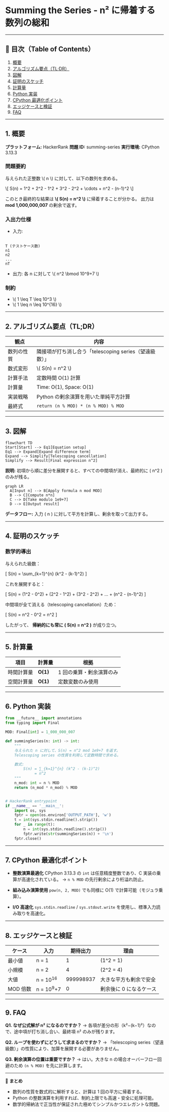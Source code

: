 # Summing the Series - n² に帰着する数列の総和

---

## 🧭 目次（Table of Contents）

1. [概要](#overview)
2. [アルゴリズム要点（TL;DR）](#tldr)
3. [図解](#figures)
4. [証明のスケッチ](#proof)
5. [計算量](#complexity)
6. [Python 実装](#impl)
7. [CPython 最適化ポイント](#cpython)
8. [エッジケースと検証](#edgecases)
9. [FAQ](#faq)

---

<h2 id="overview">1. 概要</h2>

**プラットフォーム:** HackerRank
**問題 ID:** summing-series
**実行環境:** CPython 3.13.3

### 問題要約

与えられた正整数 \\( n \\) に対して、以下の数列を求める。

\\[
S(n) = 1^2 + 2^2 - 1^2 + 3^2 - 2^2 + \cdots + n^2 - (n-1)^2
\\]

このとき最終的な結果は **\\( S(n) = n^2 \\)** に帰着することが分かる。
出力は **mod 1,000,000,007** の剰余で返す。

### 入出力仕様

- 入力:

```text

T (テストケース数)
n1
n2
...
nT

```

- 出力: 各 n に対して \\( n^2 \bmod 10^9+7 \\)

### 制約

- \\( 1 \leq T \leq 10^3 \\)
- \\( 1 \leq n \leq 10^{16} \\)

---

<h2 id="tldr">2. アルゴリズム要点（TL;DR）</h2>

| 観点       | 内容                                                   |
| ---------- | ------------------------------------------------------ |
| 数列の性質 | 隣接項が打ち消し合う「telescoping series（望遠級数）」 |
| 数式変形   | \\( S(n) = n^2 \\)                                     |
| 計算手法   | 定数時間 O(1) 計算                                     |
| 計算量     | Time: O(1), Space: O(1)                                |
| 実装戦略   | Python の剰余演算を用いた単純平方計算                  |
| 最終式     | `return (n % MOD) * (n % MOD) % MOD`                   |

---

<h2 id="figures">3. 図解</h2>

```mermaid
flowchart TD
Start[Start] --> Eq1[Equation setup]
Eq1 --> Expand[Expand difference term]
Expand --> Simplify[Telescoping cancellation]
Simplify --> Result[Final expression n^2]
```

**説明:**
初項から順に差分を展開すると、すべての中間項が消え、最終的に \( n^2 \) のみが残る。

```mermaid
graph LR
  A[Input n] --> B[Apply formula n mod MOD]
  B --> C[Compute n*n]
  C --> D[Take modulo 1e9+7]
  D --> E[Output result]
```

**データフロー:**
入力 \( n \) に対して平方を計算し、剰余を取って出力する。

---

<h2 id="proof">4. 証明のスケッチ</h2>

### 数学的導出

与えられた級数：

[
S(n) = \sum\_{k=1}^{n} (k^2 - (k-1)^2)
\]

これを展開すると：

[
S(n) = (1^2 - 0^2) + (2^2 - 1^2) + (3^2 - 2^2) + ... + (n^2 - (n-1)^2)
\]

中間項が全て消える（telescoping cancellation）ため：

[
S(n) = n^2 - 0^2 = n^2
\]

したがって、
**帰納的にも常に \( S(n) = n^2 \)** が成り立つ。

---

<h2 id="complexity">5. 計算量</h2>

| 項目       | 計算量   | 根拠                     |
| ---------- | -------- | ------------------------ |
| 時間計算量 | **O(1)** | 1 回の乗算・剰余演算のみ |
| 空間計算量 | **O(1)** | 定数変数のみ使用         |

---

<h2 id="impl">6. Python 実装</h2>

```python
from __future__ import annotations
from typing import Final

MOD: Final[int] = 1_000_000_007

def summingSeries(n: int) -> int:
    """
    与えられた n に対して、S(n) = n^2 mod 1e9+7 を返す。
    Telescoping series の性質を利用して定数時間で求める。

    数式:
        S(n) = ∑_{k=1}^{n} (k^2 - (k-1)^2)
             = n^2
    """
    n_mod: int = n % MOD
    return (n_mod * n_mod) % MOD


# HackerRank entrypoint
if __name__ == '__main__':
    import os, sys
    fptr = open(os.environ['OUTPUT_PATH'], 'w')
    t = int(sys.stdin.readline().strip())
    for _ in range(t):
        n = int(sys.stdin.readline().strip())
        fptr.write(str(summingSeries(n)) + '\n')
    fptr.close()
```

---

<h2 id="cpython">7. CPython 最適化ポイント</h2>

- **整数演算最適化**
  CPython 3.13.3 の `int` は任意精度整数であり、C 実装の乗算が高速化されている。
  → `n % MOD` の先行剰余により桁溢れ防止。

- **組み込み演算使用**
  `pow(n, 2, MOD)` でも同様に O(1) で計算可能（モジュラ乗算）。

- **I/O 高速化**
  `sys.stdin.readline` / `sys.stdout.write` を使用し、標準入力読み取りを高速化。

---

<h2 id="edgecases">8. エッジケースと検証</h2>

| ケース   | 入力                 | 期待出力  | 理由                    |
| -------- | -------------------- | --------- | ----------------------- |
| 最小値   | n = 1                | 1         | \(1^2 = 1\)             |
| 小規模   | n = 2                | 4         | \(2^2 = 4\)             |
| 大値     | n = 10<sup>16</sup>  | 999998937 | 大きな平方も剰余で安全  |
| MOD 倍数 | n = 10<sup>9</sup>+7 | 0         | 剰余後に 0 になるケース |

---

<h2 id="faq">9. FAQ</h2>

**Q1. なぜ公式解が n² になるのですか？**
→ 各項が差分の形（k²−(k−1)²）なので、途中項が打ち消し合い、最終項 n² のみが残ります。

**Q2. ループを使わずにどうして求まるのですか？**
→ 「telescoping series（望遠級数）」の性質により、加算を展開する必要がありません。

**Q3. 剰余演算の位置は重要ですか？**
→ はい。大きな n の場合オーバーフロー回避のため `(n % MOD)` を先に計算します。

---

📘 **まとめ**

- 数列の性質を数式的に解析すると、計算は 1 回の平方に帰着する。
- Python の整数演算を利用すれば、制約上限でも高速・安全に処理可能。
- 数学的帰納法で正当性が保証された極めてシンプルかつエレガントな問題。
